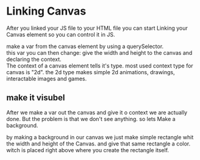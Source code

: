 # Linking Canvas

After you linked your JS file to your HTML file you can start Linking your Canvas element so you can control it in JS.

make a var from the canvas element by using a querySelector.<br>
this var you can then change: give the width and height to the canvas and declaring the context. <br>
The context of a canvas element tells it's type. most used context type for canvas is "2d". the 2d type makes simple 2d animations, drawings, interactable images and games.

## make it visubel

After we make a var out the canvas and give it o context we are actually done. But the problem is that we don't see anything. so lets Make a background.

by making a background in our canvas we just make simple rectangle whit the width and height of the Canvas. and give that same rectangle a color. witch is placed right above where you create the rectangle itself.

